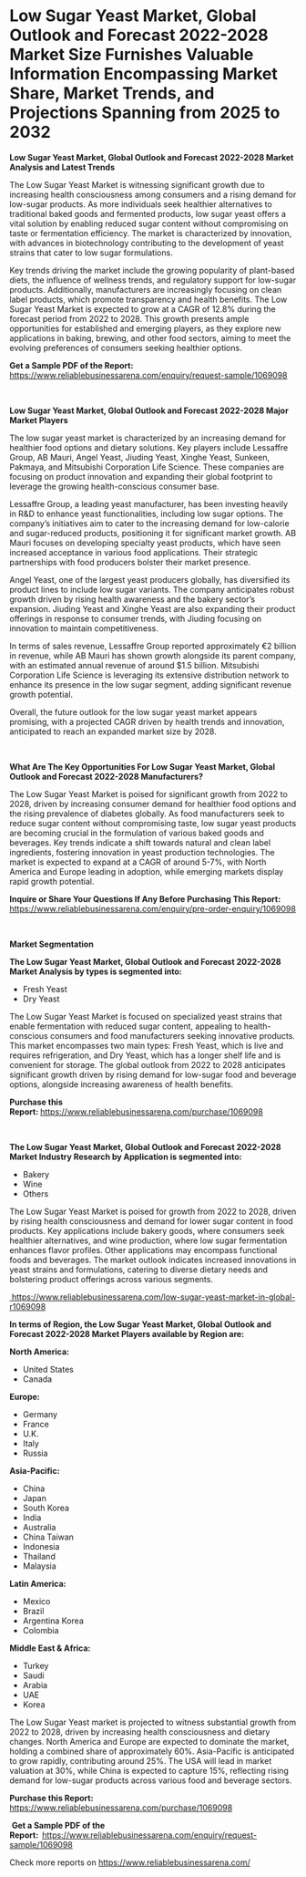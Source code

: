 <p><h1>Low Sugar Yeast Market, Global Outlook and Forecast 2022-2028 Market Size Furnishes Valuable Information Encompassing Market Share, Market Trends, and Projections Spanning from 2025 to 2032</h1></p><p><strong>Low Sugar Yeast Market, Global Outlook and Forecast 2022-2028 Market Analysis and Latest Trends</strong></p>
<p><p>The Low Sugar Yeast Market is witnessing significant growth due to increasing health consciousness among consumers and a rising demand for low-sugar products. As more individuals seek healthier alternatives to traditional baked goods and fermented products, low sugar yeast offers a vital solution by enabling reduced sugar content without compromising on taste or fermentation efficiency. The market is characterized by innovation, with advances in biotechnology contributing to the development of yeast strains that cater to low sugar formulations.</p><p>Key trends driving the market include the growing popularity of plant-based diets, the influence of wellness trends, and regulatory support for low-sugar products. Additionally, manufacturers are increasingly focusing on clean label products, which promote transparency and health benefits. The Low Sugar Yeast Market is expected to grow at a CAGR of 12.8% during the forecast period from 2022 to 2028. This growth presents ample opportunities for established and emerging players, as they explore new applications in baking, brewing, and other food sectors, aiming to meet the evolving preferences of consumers seeking healthier options.</p></p>
<p><strong>Get a Sample PDF of the Report:&nbsp;</strong> <a href="https://www.reliablebusinessarena.com/enquiry/request-sample/1069098?utm_campaign=2819&utm_medium=2&utm_source=Github&utm_content=ia&utm_term=21032025&utm_id=low-sugar-yeast-market-global-outlook-and-forecast-2022-2028">https://www.reliablebusinessarena.com/enquiry/request-sample/1069098</a></p>
<p>&nbsp;</p>
<p><strong>Low Sugar Yeast Market, Global Outlook and Forecast 2022-2028 Major Market Players</strong></p>
<p><p>The low sugar yeast market is characterized by an increasing demand for healthier food options and dietary solutions. Key players include Lessaffre Group, AB Mauri, Angel Yeast, Jiuding Yeast, Xinghe Yeast, Sunkeen, Pakmaya, and Mitsubishi Corporation Life Science. These companies are focusing on product innovation and expanding their global footprint to leverage the growing health-conscious consumer base.</p><p>Lessaffre Group, a leading yeast manufacturer, has been investing heavily in R&D to enhance yeast functionalities, including low sugar options. The company’s initiatives aim to cater to the increasing demand for low-calorie and sugar-reduced products, positioning it for significant market growth. AB Mauri focuses on developing specialty yeast products, which have seen increased acceptance in various food applications. Their strategic partnerships with food producers bolster their market presence.</p><p>Angel Yeast, one of the largest yeast producers globally, has diversified its product lines to include low sugar variants. The company anticipates robust growth driven by rising health awareness and the bakery sector’s expansion. Jiuding Yeast and Xinghe Yeast are also expanding their product offerings in response to consumer trends, with Jiuding focusing on innovation to maintain competitiveness.</p><p>In terms of sales revenue, Lessaffre Group reported approximately €2 billion in revenue, while AB Mauri has shown growth alongside its parent company, with an estimated annual revenue of around $1.5 billion. Mitsubishi Corporation Life Science is leveraging its extensive distribution network to enhance its presence in the low sugar segment, adding significant revenue growth potential.</p><p>Overall, the future outlook for the low sugar yeast market appears promising, with a projected CAGR driven by health trends and innovation, anticipated to reach an expanded market size by 2028.</p></p>
<p>&nbsp;</p>
<p><strong>What Are The Key Opportunities For Low Sugar Yeast Market, Global Outlook and Forecast 2022-2028 Manufacturers?</strong></p>
<p><p>The Low Sugar Yeast Market is poised for significant growth from 2022 to 2028, driven by increasing consumer demand for healthier food options and the rising prevalence of diabetes globally. As food manufacturers seek to reduce sugar content without compromising taste, low sugar yeast products are becoming crucial in the formulation of various baked goods and beverages. Key trends indicate a shift towards natural and clean label ingredients, fostering innovation in yeast production technologies. The market is expected to expand at a CAGR of around 5-7%, with North America and Europe leading in adoption, while emerging markets display rapid growth potential.</p></p>
<p><strong>Inquire or Share Your Questions If Any Before Purchasing This Report:</strong> <a href="https://www.reliablebusinessarena.com/enquiry/pre-order-enquiry/1069098?utm_campaign=2819&utm_medium=2&utm_source=Github&utm_content=ia&utm_term=21032025&utm_id=low-sugar-yeast-market-global-outlook-and-forecast-2022-2028">https://www.reliablebusinessarena.com/enquiry/pre-order-enquiry/1069098</a></p>
<p>&nbsp;</p>
<p><strong>Market Segmentation</strong></p>
<p><strong>The Low Sugar Yeast Market, Global Outlook and Forecast 2022-2028 Market Analysis by types is segmented into:</strong></p>
<p><ul><li>Fresh Yeast</li><li>Dry Yeast</li></ul></p>
<p><p>The Low Sugar Yeast Market is focused on specialized yeast strains that enable fermentation with reduced sugar content, appealing to health-conscious consumers and food manufacturers seeking innovative products. This market encompasses two main types: Fresh Yeast, which is live and requires refrigeration, and Dry Yeast, which has a longer shelf life and is convenient for storage. The global outlook from 2022 to 2028 anticipates significant growth driven by rising demand for low-sugar food and beverage options, alongside increasing awareness of health benefits.</p></p>
<p><strong>Purchase this Report:&nbsp;</strong><a href="https://www.reliablebusinessarena.com/purchase/1069098?utm_campaign=2819&utm_medium=2&utm_source=Github&utm_content=ia&utm_term=21032025&utm_id=low-sugar-yeast-market-global-outlook-and-forecast-2022-2028">https://www.reliablebusinessarena.com/purchase/1069098</a></p>
<p>&nbsp;</p>
<p><strong>The Low Sugar Yeast Market, Global Outlook and Forecast 2022-2028 Market Industry Research by Application is segmented into:</strong></p>
<p><ul><li>Bakery</li><li>Wine</li><li>Others</li></ul></p>
<p><p>The Low Sugar Yeast Market is poised for growth from 2022 to 2028, driven by rising health consciousness and demand for lower sugar content in food products. Key applications include bakery goods, where consumers seek healthier alternatives, and wine production, where low sugar fermentation enhances flavor profiles. Other applications may encompass functional foods and beverages. The market outlook indicates increased innovations in yeast strains and formulations, catering to diverse dietary needs and bolstering product offerings across various segments.</p></p>
<p><a href="https://www.reliablebusinessarena.com/low-sugar-yeast-market-in-global-r1069098?utm_campaign=2819&utm_medium=2&utm_source=Github&utm_content=ia&utm_term=21032025&utm_id=low-sugar-yeast-market-global-outlook-and-forecast-2022-2028">&nbsp;https://www.reliablebusinessarena.com/low-sugar-yeast-market-in-global-r1069098</a></p>
<p><strong>In terms of Region, the Low Sugar Yeast Market, Global Outlook and Forecast 2022-2028 Market Players available by Region are:</strong></p>
<p>
    <p> <strong> North America: </strong>
        <ul>
            <li>United States</li>
            <li>Canada</li>
        </ul>
        </p> 
    <p> <strong> Europe: </strong>
        <ul>
            <li>Germany</li>
            <li>France</li>
            <li>U.K.</li>
            <li>Italy</li>
            <li>Russia</li>
        </ul>
        </p> 
    <p> <strong> Asia-Pacific: </strong>
        <ul>
            <li>China</li>
            <li>Japan</li>
            <li>South Korea</li>
            <li>India</li>
            <li>Australia</li>
            <li>China Taiwan</li>
            <li>Indonesia</li>
            <li>Thailand</li>
            <li>Malaysia</li>
        </ul>
        </p> 
    <p> <strong> Latin America: </strong>
        <ul>
            <li>Mexico</li>
            <li>Brazil</li>
            <li>Argentina Korea</li>
            <li>Colombia</li>
        </ul>
        </p> 
    <p> <strong> Middle East & Africa: </strong>
        <ul>
            <li>Turkey</li>
            <li>Saudi</li>
            <li>Arabia</li>
            <li>UAE</li>
            <li>Korea</li>
        </ul>
    </p>
    </p>
<p><p>The Low Sugar Yeast market is projected to witness substantial growth from 2022 to 2028, driven by increasing health consciousness and dietary changes. North America and Europe are expected to dominate the market, holding a combined share of approximately 60%. Asia-Pacific is anticipated to grow rapidly, contributing around 25%. The USA will lead in market valuation at 30%, while China is expected to capture 15%, reflecting rising demand for low-sugar products across various food and beverage sectors.</p></p>
<p><strong>Purchase this Report: </strong><a href="https://www.reliablebusinessarena.com/purchase/1069098?utm_campaign=2819&utm_medium=2&utm_source=Github&utm_content=ia&utm_term=21032025&utm_id=low-sugar-yeast-market-global-outlook-and-forecast-2022-2028">https://www.reliablebusinessarena.com/purchase/1069098</a></p>
<p>&nbsp;<strong>Get a Sample PDF of the Report:&nbsp;&nbsp;</strong><a href="https://www.reliablebusinessarena.com/enquiry/request-sample/1069098?utm_campaign=2819&utm_medium=2&utm_source=Github&utm_content=ia&utm_term=21032025&utm_id=low-sugar-yeast-market-global-outlook-and-forecast-2022-2028">https://www.reliablebusinessarena.com/enquiry/request-sample/1069098</a></p>
<p><strong></strong></p>
<p>Check more reports on <a href="https://www.reliablebusinessarena.com/?utm_campaign=2819&utm_medium=2&utm_source=Github&utm_content=ia&utm_term=21032025&utm_id=low-sugar-yeast-market-global-outlook-and-forecast-2022-2028">https://www.reliablebusinessarena.com/</a></p>